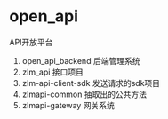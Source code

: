 # open_api
API开放平台

1. open_api_backend 后端管理系统
2. zlm_api 接口项目
3. zlm-api-client-sdk 发送请求的sdk项目
4. zlmapi-common 抽取出的公共方法
5. zlmapi-gateway 网关系统
